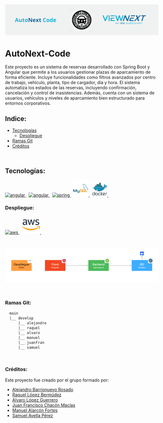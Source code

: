 ![Banner](/img/AutoNext-Code.png)

# AutoNext-Code

Este proyecto es un sistema de reservas desarrollado con Spring Boot y Angular que permite a los usuarios gestionar plazas de aparcamiento de forma eficiente. Incluye funcionalidades como filtros avanzados por centro de trabajo, vehículo, planta, tipo de cargador, día y hora. El sistema automatiza los estados de las reservas, incluyendo confirmación, cancelación y control de inasistencias. Además, cuenta con un sistema de usuarios, vehículos y niveles de aparcamiento bien estructurado para entornos corporativos.

## Indice:

- [Tecnologías](#tecnologías)
    - [Despliegue](#despliegue)
- [Ramas Git](#ramas-git)
- [Créditos](#créditos)

<br>

## Tecnologías:

<a href="https://angular.io" target="_blank" rel="noreferrer">
    <img src="https://angular.io/assets/images/logos/angular/angular.svg" alt="angular" width="50" height="50"/> 
</a> &nbsp;
<a href="https://tailwindcss.com/" target="_blank" rel="noreferrer">
    <img src="https://upload.wikimedia.org/wikipedia/commons/thumb/d/d5/Tailwind_CSS_Logo.svg/1200px-Tailwind_CSS_Logo.svg.png" alt="angular" width="70" height="40"/> 
</a> &nbsp;
 <a href="https://spring.io/" target="_blank" rel="noreferrer">
    <img src="https://www.vectorlogo.zone/logos/springio/springio-icon.svg" alt="spring" width="40" height="40"/> 
</a> &nbsp; 
<a href="https://www.mysql.com/" target="_blank" rel="noreferrer">
    <img src="https://raw.githubusercontent.com/devicons/devicon/master/icons/mysql/mysql-original-wordmark.svg" alt="mysql" width="50" height="55"/> 
</a> &nbsp;
<a href="https://www.docker.com/" target="_blank" rel="noreferrer"> <img src="https://raw.githubusercontent.com/devicons/devicon/master/icons/docker/docker-original-wordmark.svg" alt="docker" width="50" height="50"/> </a> &nbsp;

### Despliegue:

<a href="https://ubuntu.com/download" target="_blank" rel="noreferrer"> <img src="https://upload.wikimedia.org/wikipedia/commons/thumb/9/9e/UbuntuCoF.svg/1024px-UbuntuCoF.svg.png" alt="aws" width="60" height="60"/> </a> 
&nbsp; <a href="https://aws.amazon.com" target="_blank" rel="noreferrer"> <img src="https://raw.githubusercontent.com/devicons/devicon/master/icons/amazonwebservices/amazonwebservices-original-wordmark.svg" alt="aws" width="60" height="60"/> </a> 
&nbsp;

<br>

![Tecnologias](/img/technologies.png)

<br>

### Ramas Git:

```
  main
  |__ develop
      |__ alejandro
      |__ raquel
      |__ alvaro
      |__ manuel
      |__ juanfran
      |__ samuel

```

<br>

### Créditos:

Este proyecto fue creado por el grupo formado por:
- [Alejandro Barrionuevo Rosado](https://github.com/Alejandro-BR)
- [Raquel López Bermúdez](https://github.com/Rlopber)
- [Alvaro López Guerrero](https://github.com/Alvalogue72)
- [Juan Francisco Chacón Macías](https://github.com/JuanFranCM)
- [Manuel Alarcón Fortes](https://github.com/ManAlarFor)
- [Samuel Avella Pérez](https://github.com/SamuelAvella)
